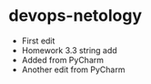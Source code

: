 # devops-netology
* First edit
* Homework 3.3 string add
* Added from PyCharm
* Another edit from PyCharm